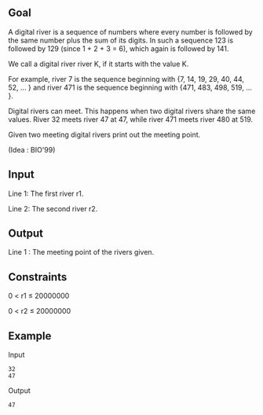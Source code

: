 ## Goal
A digital river is a sequence of numbers where every number is followed by the same number plus the sum of its digits. In such a sequence 123 is followed by 129 (since 1 + 2 + 3 = 6), which again is followed by 141.

We call a digital river river K, if it starts with the value K.

For example, river 7 is the sequence beginning with {7, 14, 19, 29, 40, 44, 52, ... } and river 471 is the sequence beginning with {471, 483, 498, 519, ... }.

Digital rivers can meet. This happens when two digital rivers share the same values. River 32 meets river 47 at 47, while river 471 meets river 480 at 519.

Given two meeting digital rivers print out the meeting point.

(Idea : BIO'99)

## Input
Line 1: The first river r1.

Line 2: The second river r2.
## Output
Line 1 : The meeting point of the rivers given.
## Constraints
0 < r1 ≤ 20000000

0 < r2 ≤ 20000000
## Example

Input

	32
	47

Output

	47